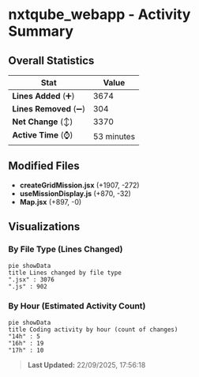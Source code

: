 # nxtqube_webapp - Activity Summary 

## Overall Statistics

| Stat                   | Value                                                             |
| ---------------------- | ----------------------------------------------------------------- |
| **Lines Added** (➕)   | 3674                                          |
| **Lines Removed** (➖) | 304                                        |
| **Net Change** (↕)    | 3370                |
| **Active Time** (⌚)   | 53 minutes |


## Modified Files
- **createGridMission.jsx** (+1907, -272)
- **useMissionDisplay.js** (+870, -32)
- **Map.jsx** (+897, -0)

## Visualizations

### By File Type (Lines Changed)

```mermaid
pie showData
title Lines changed by file type
".jsx" : 3076
".js" : 902
```

### By Hour (Estimated Activity Count)

```mermaid
pie showData
title Coding activity by hour (count of changes)
"14h" : 5
"16h" : 19
"17h" : 10
```


> **Last Updated:** 22/09/2025, 17:56:18